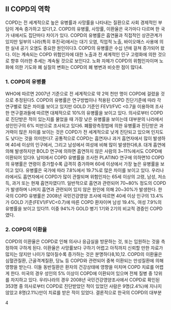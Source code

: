 ## II COPD의 역학

COPD는 전 세계적으로 높은 유병률과 사망률을 나타내는 질환으로 사회 경제적인 부담이 계속 증가하고 있다1,2. COPD의 유병률, 사망률, 이환율은 국가마다 다르며 한 국가 내에서도 집단마다 차이가 있다. COPD의 유병률은 흡연율과 직접적인 상관관계가 있지만 일부의 나라(특히 후진국)에서는 대기 오염, 직업적 노출, 바이오매스 사용에 의한 실내 공기 오염도 중요한 원인이다3. COPD의 유병률은 수십 년에 걸쳐 증가되어 왔다. 이는 계속되는 COPD 위험인자에 대한 노출과 전 세계적인 인구 고령화에 의한 것으로 향후 이러한 추세는 계속될 것으로 보인다2. 노화 자체가 COPD의 위험인자이며 노화에 의한 기도와 폐 실질의 변화는 COPD의 폐 병변과 비슷한 점이 많다4.

### 1. COPD의 유병률

WHO에 따르면 2007년 기준으로 전 세계적으로 약 2억 천만 명이 COPD에 걸렸을 것으로 추정된다5. COPD의 유병률은 연구방법이나 적용된 COPD 진단기준에 따라 각 연구별로 많은 차이를 보이고 있지만 GOLD 기준인 FEV1/FVC <0.7을 이용하여 조사한 연구결과들에 따르면 대체적으로 10%의 유병률을 보이고 있다. 의사로부터 COPD로 진단받은 적이 있는지를 물었을 때 가장 낮은 유병률을 보이는데 대부분의 나라에서 성인인구의 6% 미만으로 조사되고 있다6. 폐활량측정법에 의한 유병률과 진단받은 과거력이 많은 차이를 보이는 것은 COPD가 전 세계적으로 낮게 진단되고 있으며 인지도도 낮다는 것을 의미한다7. 공통적으로 COPD는 흡연자나 과거 흡연자에서 많이 발생하며 40세 이상의 인구에서, 그리고 남성에서 여성에 비해 많이 발생한다6,8. 대개 흡연에 의해 발생하지만 BOLD 연구에 의하면 흡연하지 않은 사람의 3~11%에서도 COPD에 이환되어 있다9. 남미에서 COPD 유병률을 조사한 PLATINO 연구에 의하면10 COPD의 유병률은 연령이 증가할수록 급격히 증가하며 60세 이상에서 가장 높은 유병률을 보이고 있다. 유병률은 국가에 따라 7.8%에서 19.7%로 많은 차이를 보이고 있다. 우리나라에서도 흡연자에서 COPD가 많이 관찰되며 위험인자는 65세 이상의 고령, 남성, 저소득, 과거 또는 현재 흡연자였다11. 일반적으로 흡연과 관련되어 70~80% 정도의 COPD가 발생하며 나머지 흡연과 관련되어 있지 않은 원인에 의해 20~30%가 발생한다. 한국의 COPD 유병률은 2008년 국민건강영양 조사에 따르면 40세 이상 인구의 13.4%가 GOLD 기준(FEV1/FVC<0.7)에 따른 COPD 환자이며 남성 19.4%, 여성 7.9%의 유병률을 보이고 있다11. 이중 94%가 GOLD 병기 1기와 2기의 비교적 경증인 COPD였다.

### 2. COPD의 이환율

COPD의 이환율은 COPD로 인해 의사나 응급실을 방문하는 것, 또는 입원하는 것을 측정하여 구하게 된다. 이환율은 사망률보다 구하기 어렵고 아직까지 신뢰할 만한 자료가 많지는 않지만 나이가 많아질수록 증가하는 것은 분명하다8,10,12. COPD의 이환율은 심혈관질환, 근골격계질환, 당뇨 등 COPD와 관련되어 중복 이환되는 만성질환에 의해 영향을 받는다. 이들 동반질환은 환자의 건강상태에 영향을 미치며 COPD 치료를 어렵게 한다. 미국의 경우 성인의 5% 이상이 COPD에 이환되어 있으며 전체 질병 중 12위를 차지하고 있다. 우리나라의 경우 2008년 국민건강영양조사에서 COPD로 확인된 353명 중 의사로부터 COPD로 진단받았던 적이 있었던 사람은 9명(2.4%)에 지나지 않았고 8명(2.1%)만이 치료를 받은 적이 있었다. 결론적으로 한국의 COPD의 대부분

<PAGE>4